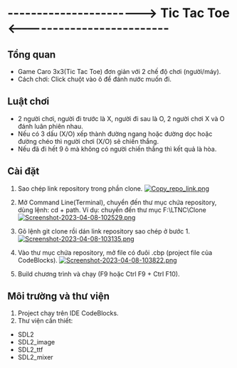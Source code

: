# -----------------------> Tic Tac Toe <-------------------------




## Tổng quan
- Game Caro 3x3(Tic Tac Toe) đơn giản với 2 chế độ chơi (người/máy).
- Cách chơi: Click chuột vào ô để đánh nước muốn đi.
## Luật chơi
- 2 người chơi, người đi trước là X, người đi sau là O, 2 người chơi X và O đánh luân phiên nhau. 
- Nếu có 3 dấu (X/O) xếp thành đường ngang hoặc đường dọc hoặc đường chéo thì người chơi (X/O) sẽ chiến thắng. 
- Nếu đã đi hết 9 ô mà không có người chiến thắng thì kết quả là hòa.

## Cài đặt

1. Sao chép link repository trong phần clone.
[![Copy_repo_link.png](https://i.postimg.cc/90jkybmD/Screenshot-2023-04-08-095942.png)](https://postimg.cc/HcB3gQ7m)

2. Mở Command Line(Terminal), chuyển đến thư mục chứa repository, dùng lệnh: cd + path.
Ví dụ: chuyển đến thư mục F:\LTNC\Clone
[![Screenshot-2023-04-08-102529.png](https://i.postimg.cc/28jbCBhY/Screenshot-2023-04-08-102529.png)](https://postimg.cc/5jGN3ysK)

3. Gõ lệnh git clone rồi dán link repository sao chép ở bước 1.
[![Screenshot-2023-04-08-103135.png](https://i.postimg.cc/W1Xxxxjj/Screenshot-2023-04-08-103135.png)](https://postimg.cc/TK5kD7pH)

4. Vào thư mục chứa repository, mở file có đuôi .cbp (project file của CodeBlocks).
[![Screenshot-2023-04-08-103822.png](https://i.postimg.cc/Bn742jjx/Screenshot-2023-04-08-103822.png)](https://postimg.cc/3kGsTJCR)

5. Build chương trình và chạy (F9 hoặc Ctrl F9 + Ctrl F10).




## Môi trường và thư viện
1. Project chạy trên IDE CodeBlocks.
2. Thư viện cần thiết:
- SDL2
- SDL2_image
- SDL2_ttf
- SDL2_mixer

